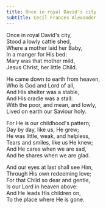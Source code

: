 ```yaml
---
title: Once in royal David's city
subtitle: Cecil Frances Alexander
---
```


Once in royal David's city,   
Stood a lowly cattle shed,   
Where a mother laid her Baby,   
In a manger for His bed:   
Mary was that mother mild,   
Jesus Christ, her little Child.   

He came down to earth from heaven,   
Who is God and Lord of all,   
And His shelter was a stable,   
And His cradle was a stall:   
With the poor, and mean, and lowly,   
Lived on earth our Saviour holy.

For He is our childhood's pattern;   
Day by day, like us, He grew;   
He was little, weak, and helpless,   
Tears and smiles, like us He knew;   
And He cares when we are sad,   
And he shares when we are glad.

And our eyes at last shall see Him,   
Through His own redeeming love;   
For that Child so dear and gentle,   
Is our Lord in heaven above:   
And He leads His children on,   
To the place where He is gone.
